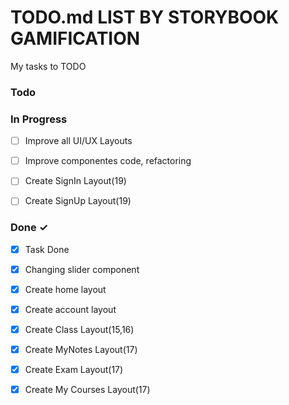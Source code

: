 # TODO.md LIST BY STORYBOOK GAMIFICATION

My tasks to TODO 

### Todo


### In Progress
- [ ] Improve all UI/UX Layouts
- [ ] Improve componentes code, refactoring

- [ ] Create SignIn Layout(19)
- [ ] Create SignUp Layout(19)

### Done ✓

- [x] Task Done

- [x] Changing slider component
- [x] Create home layout
- [x] Create account layout

- [x] Create Class Layout(15,16)

- [x] Create MyNotes Layout(17)
- [x] Create Exam Layout(17)

- [x] Create My Courses Layout(17)